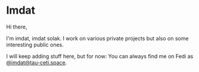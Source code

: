 # Imdat

Hi there, 

I'm imdat, imdat solak. I work on various private projects but also on some interesting public ones.

I will keep adding stuff here, but for now: You can always find me on Fedi as <a rel="me" href="https://tau-ceti.space/@imdat">@imdat@tau-ceti.space</a>.
<!--
**imdatsolak/imdatsolak** is a ✨ _special_ ✨ repository because its `README.md` (this file) appears on your GitHub profile.

Here are some ideas to get you started:

- 🔭 I’m currently working on ...
- 🌱 I’m currently learning ...
- 👯 I’m looking to collaborate on ...
- 🤔 I’m looking for help with ...
- 💬 Ask me about ...
- 📫 How to reach me: ...
- 😄 Pronouns: ...
- ⚡ Fun fact: ...
-->
